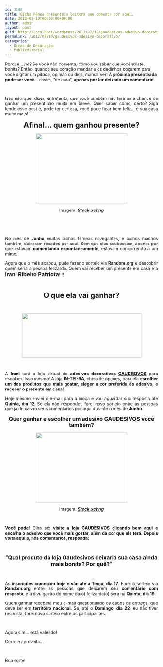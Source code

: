 ```yaml
---
id: 3148
title: Bicha Fêmea presenteia leitora que comenta por aqui…
date: 2012-07-10T00:00:00+00:00
author: admin
layout: post
guid: http://localhost/wordpress/2012/07/10/gaudesivos-adesivo-decorativo/
permalink: /2012/07/10/gaudesivos-adesivo-decorativo/
categories:
  - Dicas de Decoração
  - Publieditorial
---
```

Porque… _né_? Se você não comenta, como vou saber que você existe, bonita? Então, quando seu coração mandar e os dedinhos coçarem para você digitar um _pitaco_, opinião ou dica, manda ver! A **próxima presenteada pode ser você**… assim, “de cara”, **apenas por ter deixado um comentário.**

&nbsp;

<p align="justify">
  Isso não quer dizer, entretanto, que você também não terá uma chance de ganhar um presentinho muito em breve. Quer saber como, certo? Siga lendo esse post e, pode ter certeza, você pode ficar bem feliz… e sua casa muito mais!
</p>

<!--more-->

<p align="center">
  <strong><span style="font-size: x-large;">Afinal… quem ganhou presente?</span></strong>
</p>

<p align="center">
  <a href="http://www.trololodemulher.com.br/2012/07/10/gaudesivos-adesivo-decorativo/presente-2/" rel="attachment wp-att-8830"><img class="alignnone size-full wp-image-8830" title="PRESENTE" src="http://www.trololodemulher.com.br/blog/wp-content/uploads/2012/07/PRESENTE.jpg" alt="" width="300" height="230" /></a>
</p>

<p align="center">
  Imagem: <strong><em><a href="http://www.sxc.hu/" target="_blank">Stock.xchng</a></em></strong>
</p>

&nbsp;

&nbsp;

<p align="justify">
  No mês de <strong>Junho</strong> muitas bichas fêmeas navegantes, e bichos machos também, deixaram recados por aqui. Sem que eles soubessem, apenas por que estavam <strong>comentando espontaneamente</strong>, estavam concorrendo a um mimo.
</p>

<p align="justify">
  Agora que o mês acabou, pude fazer o sorteio via <strong>Random.org</strong> e descobrir quem seria a pessoa felizarda. Quem vai receber um presente em casa é a <strong><span style="font-size: large;">Irani Ribeiro Patriota</span></strong>!!!!
</p>

&nbsp;

<p align="center">
  <strong><span style="font-size: x-large;">O que ela vai ganhar?</span></strong>
</p>

&nbsp;

<p align="center">
  <a href="http://www.trololodemulher.com.br/2012/06/28/decoracao-adesivos-parede/gaudesivos/" rel="attachment wp-att-8789"><img class="alignnone size-full wp-image-8789" title="GAUDESIVOS" src="http://www.trololodemulher.com.br/blog/wp-content/uploads/2012/06/GAUDESIVOS.png" alt="" width="393" height="145" /></a>
</p>

&nbsp;

<p align="justify">
  A <strong>Irani</strong> terá a loja virtual de <strong>adesivos decorativos </strong><a href="http://www.gaudesivos.com.br/index.php" target="_blank"><strong>GAUDESIVOS</strong></a> para escolher. Isso mesmo! A loja <strong>IN-TEI-RA</strong>, cheia de opções, para ela e<strong>scolher um dos produtos que mais gostar, eleger a cor preferida do adesivo, e receber o presente em casa</strong>!
</p>

<p align="justify">
  Hoje mesmo enviei o e-mail para a moça e vou aguardar sua resposta até <strong>Quinta, dia 12</strong>. Se ela não responder, farei novo sorteio entre as pessoas que já deixaram seus comentários por aqui durante o mês de <strong>Junho</strong>.
</p>

<p align="center">
  <strong><span style="font-size: large;">Quer ganhar e escolher um adesivo GAUDESIVOS você também?</span></strong>
</p>

<p align="center">
  <a href="http://www.trololodemulher.com.br/2012/07/10/gaudesivos-adesivo-decorativo/presente-2/" rel="attachment wp-att-8830"><img class="alignnone size-full wp-image-8830" title="PRESENTE" src="http://www.trololodemulher.com.br/blog/wp-content/uploads/2012/07/PRESENTE.jpg" alt="" width="300" height="230" /></a>
</p>

<p align="center">
  Imagem: <strong><em><a href="http://www.sxc.hu/" target="_blank">Stock.xchng</a></em></strong>
</p>

&nbsp;

<p align="justify">
  <strong>Você pode</strong>! Olha só: <strong>visite a loja <a href="http://www.gaudesivos.com.br/index.php" target="_blank">GAUDESIVOS clicando bem aqui</a> e escolha o adesivo que você mais gostar, além da cor que ele terá. Depois volta aqui e, nos comentários, responda:</strong>
</p>

&nbsp;

<p align="center">
  <span style="font-size: large;">“<strong>Qual produto da loja Gaudesivos deixaria sua casa ainda mais bonita? Por quê?</strong>”</span>
</p>

&nbsp;

<p align="justify">
  As<strong> inscrições começam hoje e vão até a Terça, dia 17</strong>. Farei o sorteio via <strong>Random.org</strong> entre as pessoas que deixarem seu <strong>comentário com resposta</strong>, e a divulgação do nome da(o) felizarda(o) será na <strong>Quinta, dia 19</strong>.
</p>

<p align="justify">
  Quem ganhar receberá meu e-mail questionando os dados de entrega, que deve ser em <strong>territóiro nacional</strong>. Se, até o <strong>Domingo, dia 22</strong>, eu não tiver resposta, farei novo sorteio entre os participantes.
</p>

&nbsp;

Agora sim… está valendo!

Corre e aproveita…

&nbsp;

Boa sorte!